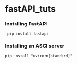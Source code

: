 # fastAPI_tuts

### Installing FastAPI
``` pip install fastapi```

### Installing an ASGI server
```pip install "uvicorn[standard]"``` 